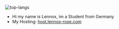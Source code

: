 ![top-langs](https://github-readme-stats.vercel.app/api/top-langs?username=Lennoxgotblessed198&langs_count=10&layout=donut-vertical&size_weight=0.25&count_weight=0.8&theme=radical)

- Hi my name is Lennox, im a Student from Germany
- My Hosting: [host.lennox-rose.com](https://host.lennox-rose.com/)
